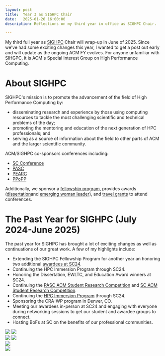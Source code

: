 ```yaml
---
layout: post
title:  Year 3 as SIGHPC Chair
date:   2025-01-26 16:00:00
description: Reflections on my third year in office as SIGHPC Chair. 

---
```


My third full year as [SIGHPC](https://www.sighpc.org/) Chair will wrap-up in June of 2025.  Since we've had some exciting changes this year, I wanted to get a post out early and will update as the ongoing ACM FY evolves.  For anyone unfamiliar with SIHGPC, it is ACM's Special Interest Group on High Performance Computing.

# About SIGHPC

SIGHPC's mission is to promote the advancement of the field of High Performance Computing by:
* disseminating research and experience by those using computing resources to tackle the most challenging scientific and technical problems of the day;
* promoting the mentoring and education of the next generation of HPC professionals; and
* serving as a source of information about the field to other parts of ACM and the larger scientific community.

ACM/SIGHPC co-sponsors conferences including:
* [SC Conference](https://supercomputing.org/)
* [PASC](https://www.pasc-conference.org/)
* [PEARC](https://pearc.acm.org/)
* [PPoPP](https://conf.researchr.org/home/ppopp-2024)

Additionally, we sponsor a [fellowship program](https://www.sighpc.org/opportunities/fellowships), provides awards ([dissertation](https://www.sighpc.org/opportunities/dissertation-award)and [emerging woman leader](https://www.sighpc.org/opportunities/emerging-woman-leader-in-technical-computing-award)), and [travel grants](https://www.sighpc.org/opportunities/travel-grants) to attend conferences. 

# The Past Year for SIGHPC (July 2024-June 2025)

The past year for SIGHPC has brought a lot of exciting changes as well as continuations of our great work.  A few of my highlights include:
* Extending the SIGHPC Fellowship Program for another year an honoring two additional [awardees at SC24](https://www.sighpc.org/opportunities/fellowships/2024-fellowship-winners). 
* Continuing the HPC Immersion Program through SC24.
* Honoring the Dissertation, EWLTC, and Education Award winners at SC24.
* Continuing the [PASC ACM Student Research Competition](https://pasc25.pasc-conference.org/submission/guidelines-for-acm-student-research-competition/) and [SC ACM Student Research Competition](https://sc24.supercomputing.org/program/posters/acm-student-research-competition/).
* Continuing the [HPC Immersion Program](https://sc24.supercomputing.org/students/hpc-immersion/) through SC24.
* Sponsoring the CRA-WP program in Denver, CO. 
* Meeting our awardees in-person at SC24 and engaging with everyone during networking sessions to get our student and awardee groups to connect.
* Hosting BoFs at SC on the benefits of our professional communities. 




<div class="img_row">
	<img class="col two" src="/img/SC24Awards-95.jpg">
    <img class="col one" src="/img/SC24Awards-175.jpg">
</div>

<div class="img_row">
	<img class="col one" src="/img/SC24ConventionCenter-216.jpg">
    <img class="col two" src="/img/SC24GroupPhotos-17.jpg">
</div>

<div class="img_row">
	<img class="col three" src="/img/SC24Students-176.jpg">
</div>

<div class="img_row">
	<img class="col three" src="/img/SC24GroupPhotos-18.jpg">
</div>